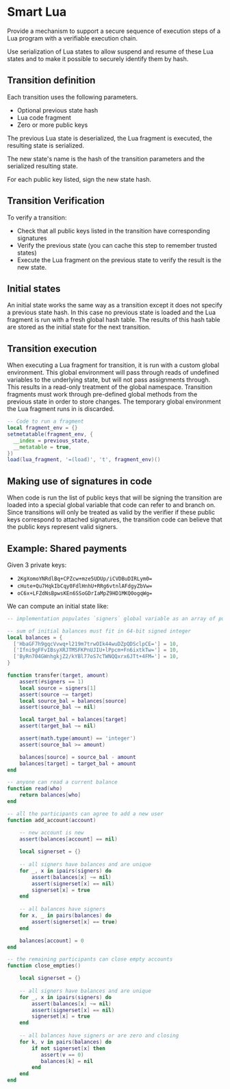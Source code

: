 # Smart Lua

Provide a mechanism to support a secure sequence of execution steps of a Lua program with a verifiable execution chain.

Use serialization of Lua states to allow suspend and resume of these Lua states and to make it possible to securely identify them by hash.

## Transition definition

Each transition uses the following parameters.

- Optional previous state hash
- Lua code fragment
- Zero or more public keys

The previous Lua state is deserialized, the Lua fragment is executed, the resulting state is serialized.

The new state's name is the hash of the transition parameters and the serialized resulting state.

For each public key listed, sign the new state hash.

## Transition Verification

To verify a transition:

- Check that all public keys listed in the transition have corresponding signatures
- Verify the previous state (you can cache this step to remember trusted states)
- Execute the Lua fragment on the previous state to verify the result is the new state.

## Initial states

An initial state works the same way as a transition except it does not specify a previous state hash. In this case no previous state is loaded and the Lua fragment is run with a fresh global hash table. The results of this hash table are stored as the initial state for the next transition.

## Transition execution

When executing a Lua fragment for transition, it is run with a custom global environment. This global environment will pass through reads of undefined variables to the underlying state, but will not pass assignments through. This results in a read-only treatment of the global namespace. Transition fragments must work through pre-defined global methods from the previous state in order to store changes. The temporary global environment the Lua fragment runs in is discarded.

```lua
-- Code to run a fragment
local fragment_env = {}
setmetatable(fragment_env, {
  __index = previous_state,
  __metatable = true,
})
load(lua_fragment, '=(load)', 't', fragment_env)()
```

## Making use of signatures in code

When code is run the list of public keys that will be signing the transition are loaded into a special global variable that code can refer to and branch on. Since transitions will only be treated as valid by the verifier if these public keys correspond to attached signatures, the transition code can believe that the public keys represent valid signers.

## Example: Shared payments

Given 3 private keys:

- `2KgXomoYNRdlBq+CPZcw+mze5UDUp/iCVDBuDIRLym0=`
- `cHute+Qu7HqkIbCqy0FdlHnhU+RRg6vtnlAFdgyZbVw=`
- `oC6x+LFZdNsBpwsKEn6SSoGDrIaMpZ9HD1MKQ0ogqWg=`

We can compute an initial state like:

```lua
-- implementation populates `signers` global variable as an array of public keys

-- sum of initial balances must fit in 64-bit signed integer
local balances = {
  ['HbaGF7h9gqcVvwq+l219m7trwOIk44wuDZpQDSclpCE='] = 10,
  ['Ifni9gFFvIBsyXRJTMSFKPnUJIU+lPpcm+Fn6ixtkTw='] = 10,
  ['ByRn704GWnhgkjZ2/kYBl77oS7cTWNQQxrx6JTt+4FM='] = 10,
}

function transfer(target, amount)
    assert(#signers == 1)
    local source = signers[1]
    assert(source ~= target)
    local source_bal = balances[source]
    assert(source_bal ~= nil)

    local target_bal = balances[target]
    assert(target_bal ~= nil)

    assert(math.type(amount) == 'integer')
    assert(source_bal >= amount)

    balances[source] = source_bal - amount
    balances[target] = target_bal + amount
end

-- anyone can read a current balance
function read(who)
    return balances[who]
end

-- all the participants can agree to add a new user
function add_account(account)

    -- new account is new
    assert(balances[account] == nil)
    
    local signerset = {}
    
    -- all signers have balances and are unique
    for _, x in ipairs(signers) do
        assert(balances[x] ~= nil)
        assert(signerset[x] == nil)
        signerset[x] = true
    end
    
    -- all balances have signers
    for x, _ in pairs(balances) do
        assert(signerset[x] == true)
    end

    balances[account] = 0
end

-- the remaining participants can close empty accounts
function close_empties()

    local signerset = {}
    
    -- all signers have balances and are unique
    for _, x in ipairs(signers) do
        assert(balances[x] ~= nil)
        assert(signerset[x] == nil)
        signerset[x] = true
    end
    
    -- all balances have signers or are zero and closing
    for k, v in pairs(balances) do
        if not signerset[x] then
           assert(v == 0)
           balances[k] = nil
        end
    end
end
```
